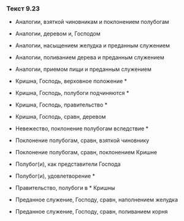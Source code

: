 ### Текст 9.23

- Аналогии, взяткой чиновникам и поклонением полубогам

- Аналогии, деревом и, Господом

- Аналогии, насыщением желудка и преданным служением

- Аналогии, поливанием дерева и преданным служением

- Аналогии, приемом пищи и преданным служением

- Кришна, Господь, верховное положение *

- Кришна, Господь, полубоги подчиняются *

- Кришна, Господь, правительство *

- Кришна, Господь, сравн, деревом

- Невежество, поклонение полубогам вследствие *

- Поклонение полубогам, сравн, взяткой чиновнику

- Поклонение полубогам, сравн, поклонением Кришне

- Полубог(и), как представители Господа

- Полубог(и), удовлетворение *

- Правительство, полубоги в * Кришны

- Преданное служение, Господу, сравн, наполнением желудка

- Преданное служение, Господу, сравн, поливанием корня
	
